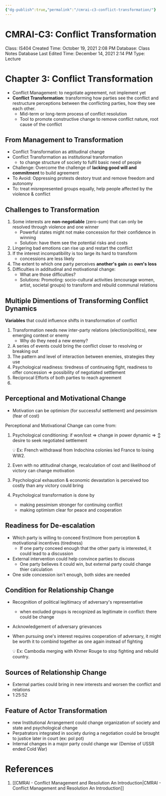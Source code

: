 ```yaml
---
{"dg-publish":true,"permalink":"/cmrai-c3-conflict-transformation/"}
---
```


# CMRAI-C3: Conflict Transformation

Class: IS404
Created Time: October 19, 2021 2:08 PM
Database: Class Notes Database
Last Edited Time: December 14, 2021 2:14 PM
Type: Lecture

# Chapter 3: Conflict Transformation

- Conflict Management: to negotiate agreement, not implement yet
- **Conflict Transformation**: transforming how parties see the conflict and restructure perceptions between the conflicting parties, how they see each other.
    - Mid-term or long-term process of conflict resolution
    - Tool to promote constructive change to remove conflict nature, root cause of the conflict

## From Management to Transformation

- Conflict Transformation as attitudinal change
- Conflict Transformation as institutional transformation
    - to change structure of society to fulfil basic need of people
- Challenge: Overcome the challenge of **lacking good will and commitment** to build agreement
- To Avoid: Oppressing protests destory trust and remove freedom and autonomy
- To: treat misrepresented groups equally, help people affected by the violence & conflict

## Challenges to Transformation

1. Some interests are **non-negotiable** (zero-sum) that can only be resolved through violence and one winner
    - Powerful states might not make concession for their confidence in winning
    - Solution: have them see the potential risks and costs
2. Lingering bad emotions can rise up and restart the conflict
3. If the interest incompatibility is too large its hard to transform
    - concessions are less likely
4. The extent to which one party perceives **another's gain** as **own's loss**
5. Difficulties in additudinal and motivational change:
    - What are those difficulties?
    - Solutions: Promoting: socio-cultural activities (encourage women, artist, societal groups) to transform and rebuild communal relations

## Multiple Dimentions of Transforming Conflict Dynamics

**Variables** that could influence shifts in transformation of conflict

1. Transformation needs new inter-party relations (election/politics), new emerging context or enemy
    - Why do they need a new enemy?
2. A series of events could bring the conflict closer to resolving or breaking out
3. The pattern and level of interaction between enemies, strategies they use
4. Psychological readiness: tiredness of continueing fight, readiness to offer concession ⇒ possibility of negotiated settlement
5. Reciprocal Efforts of both parties to reach agreement
6.  

## Perceptional and Motivational Change

- Motivation can be optimism (for successful settlement) and pessimism (fear of cost)

Perceptional and Motivational Change can come from:

1. Psychological conditioning: if won/lost ⇒ change in power dynamic ⇒ $\updownarrow$ desire to seek negotiated settlement
    
    
    💡 Ex: French withdrawal from Indochina colonies led France to losing WW2.
    
    
    
2. Even with no attitudinal change, recalculation of cost and likelihood of victory can change motivation
3. Psychological exhaustion & economic devastation is perceived too costly than any victory could bring
4. Psychological transformation is done by 
    - making pessimism stronger for continuing conflict
    - making optimism clear for peace and cooperation

## Readiness for De-escalation

- Which party is willing to conceed first/more from perception & motivational incentives (tiredness)
    - If one party conceed enough that the other party is interested, it could lead to a discussion
- External intervention could help convince parties to discuss
    - One party believes it could win, but external party could change thier calculation
- One side concession isn't enough, both sides are needed

## Condition for Relationship Change

- Recognition of political legitimacy of adversary's representative
    - when excluded groups is recognized as legitimate in conflict: there could be change
- Acknowledgement of adversary grievances
- When pursuing one's interest requires cooperation of adversary, it might be worth it to combind together as one again instead of fighting
    
    
    💡 Ex: Cambodia merging with Khmer Rouge to stop fighting and rebuild country.
    
    
    

## Sources of Relationship Change

- External parties could bring in new interests and worsen the conflict and relations
- 1:25:52

## Feature of Actor Transformation

- new Institutional Arrangement could change organization of society and state and psychological change
- Perpatrators integrated in society during a negotiation could be brought to justice later in court (ex: pol pot)
- Internal changes in a major party could change war (Demise of USSR ended Cold War)

# References
1. [[CMRAI - Conflict Management and Resolution An Introduction\|CMRAI - Conflict Management and Resolution An Introduction]]